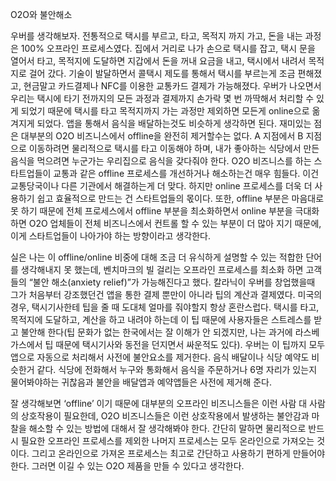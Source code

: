 O2O와 불안해소


우버를 생각해보자. 전통적으로 택시를 부르고, 타고, 목적지 까지 가고, 돈을 내는 과정은 100% 오프라인 프로세스였다. 집에서 거리로 나가 손으로 택시를 잡고, 택시 문을 열어서 타고, 목적지에 도달하면 지갑에서 돈을 꺼내 요금을 내고, 택시에서 내려서 목적지로 걸어 갔다. 기술이 발달하면서 콜택시 제도를 통해서 택시를 부르는게 조금 편해졌고, 현금말고 카드결제나 NFC를 이용한 교통카드 결제가 가능해졌다. 우버가 나오면서 우리는 택시에 타기 전까지의 모든 과정과 결제까지 손가락 몇 번 까딱해서 처리할 수 있게 되었기 때문에 택시를 타고 목적지까지 가는 과정만 제외하면 모든게 online으로 옮겨지게 되었다. 앱을 통해서 음식을 배달하는것도 비슷하게 생각하면 된다.
재미있는 점은 대부분의 O2O 비즈니스에서 offline을 완전히 제거할수는 없다. A 지점에서 B 지점으로 이동하려면 물리적으로 택시를 타고 이동해야 하며, 내가 좋아하는 식당에서 만든 음식을 먹으려면 누군가는 우리집으로 음식을 갖다줘야 한다. O2O 비즈니스를 하는 스타트업들이 교통과 같은 offline 프로세스를 개선하거나 해소하는건 매우 힘들다. 이건 교통당국이나 다른 기관에서 해결하는게 더 맞다. 하지만 online 프로세스를 더욱 더 사용하기 쉽고 효율적으로 만드는 건 스타트업들의 몫이다. 또한, offline 부분은 마음대로 못 하기 때문에 전체 프로세스에서 offline 부분을 최소화하면서 online 부분을 극대화하면 O2O 업체들이 전체 비즈니스에서 컨트롤 할 수 있는 부분이 더 많아 지기 때문에, 이게 스타트업들이 나아가야 하는 방향이라고 생각한다.


실은 나는 이 offline/online 비중에 대해 조금 더 유식하게 설명할 수 있는 적합한 단어를 생각해내지 못 했는데, 벤치마크의 빌 걸리는 오프라인 프로세스를 최소화 하면 고객들의 “불안 해소(anxiety relief)”가 가능해진다고 했다. 칼라닉이 우버를 창업했을때 그가 처음부터 강조했던건 앱을 통한 결제 뿐만이 아니라 팁의 계산과 결제였다. 미국의 경우, 택시기사한테 팁을 줄 때 도대체 얼마를 줘야할지 항상 혼란스럽다. 택시를 타고, 목적지에 도달하고, 계산을 하고 내려야 하는데 이 팁 때문에 사용자들은 스트레스를 받고 불안해 한다(팁 문화가 없는 한국에서는 잘 이해가 안 되겠지만, 나는 과거에 라스베가스에서 팁 때문에 택시기사와 동전을 던지면서 싸운적도 있다). 우버는 이 팁까지 모두 앱으로 자동으로 처리해서 사전에 불안요소를 제거한다. 음식 배달이나 식당 예약도 비슷한거 같다. 식당에 전화해서 누구와 통화해서 음식을 주문하거나 6명 자리가 있는지 물어봐야하는 귀찮음과 불안을 배달앱과 예약앱들은 사전에 제거해 준다.


잘 생각해보면 ‘offline’ 이기 때문에 대부분의 오프라인 비즈니스들은 이런 사람 대 사람의 상호작용이 필요한데, O2O 비즈니스들은 이런 상호작용에서 발생하는 불안감과 마찰을 해소할 수 있는 방법에 대해서 잘 생각해봐야 한다. 간단히 말하면 물리적으로 반드시 필요한 오프라인 프로세스를 제외한 나머지 프로세스는 모두 온라인으로 가져오는 것이다. 그리고 온라인으로 가져온 프로세스는 최고로 간단하고 사용하기 편하게 만들어야 한다. 그러면 이길 수 있는 O2O 제품을 만들 수 있다고 생각한다.